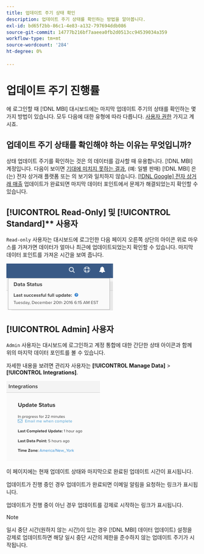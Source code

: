 ```yaml
---
title: 업데이트 주기 상태 확인
description: 업데이트 주기 상태를 확인하는 방법을 알아봅니다.
exl-id: bd65f2bb-86c1-4e83-a132-797694ddb086
source-git-commit: 14777b216bf7aaeea0fb2d0513cc94539034a359
workflow-type: tm+mt
source-wordcount: '284'
ht-degree: 0%

---
```


# 업데이트 주기 진행률

에 로그인할 때 [!DNL MBI] 대시보드에는 마지막 업데이트 주기의 상태를 확인하는 몇 가지 방법이 있습니다. 모두 다음에 대한 유형에 따라 다릅니다. [사용자 권한](../administrator/user-management/user-management.md) 가지고 계시죠.

## 업데이트 주기 상태를 확인해야 하는 이유는 무엇입니까?

상태 업데이트 주기를 확인하는 것은 의 데이터를 감사할 때 유용합니다. [!DNL MBI] 계정입니다. 다음이 보이면 [기대에 미치지 못하는 결과](../data-analyst/data-warehouse-mgr/data-and-updates-faq.md), (예: 일별 판매) [!DNL MBI] 은(는) 전자 상거래 플랫폼 또는 의 보기와 일치하지 않습니다. [[!DNL Google] 전자 상거래 매출](https://experienceleague.adobe.com/docs/commerce-knowledge-base/kb/troubleshooting/miscellaneous/diagnosing-google-ecommerce-revenue-discrepancies.html?lang=en) 업데이트가 완료되면 마지막 데이터 포인트에서 문제가 해결되었는지 확인할 수 있습니다.

## [!UICONTROL Read-Only] 및 [!UICONTROL Standard]** 사용자

`Read-only` 사용자는 대시보드에 로그인한 다음 페이지 오른쪽 상단의 아이콘 위로 마우스를 가져가면 데이터가 얼마나 최근에 업데이트되었는지 확인할 수 있습니다. 마지막 데이터 포인트를 가져온 시간을 보여 줍니다.

![](../../mbi/assets/last-success-data.png)

## [!UICONTROL Admin] 사용자

`Admin` 사용자는 대시보드에 로그인하고 계정 통합에 대한 간단한 상태 아이콘과 함께 위의 마지막 데이터 포인트를 볼 수 있습니다.

자세한 내용을 보려면 관리자 사용자는 **[!UICONTROL Manage Data]** > **[!UICONTROL Integrations]**.

![](../../mbi/assets/detail-manage-data-integrations.png)

이 페이지에는 현재 업데이트 상태와 마지막으로 완료된 업데이트 시간이 표시됩니다.

업데이트가 진행 중인 경우 업데이트가 완료되면 이메일 알림을 요청하는 링크가 표시됩니다.

업데이트가 진행 중이 아닌 경우 업데이트를 강제로 시작하는 링크가 표시됩니다.

>[!NOTE]
>
>일시 중단 시간(원하지 않는 시간)이 있는 경우 [!DNL MBI] 데이터 업데이트) 설정을 강제로 업데이트하면 해당 일시 중단 시간의 제한을 준수하지 않는 업데이트 주기가 시작됩니다.
